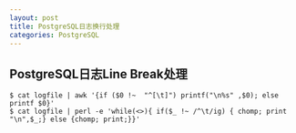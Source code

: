 ```yaml
---
layout: post
title: PostgreSQL日志换行处理
categories: PostgreSQL
---
```


<!--more-->

## PostgreSQL日志Line Break处理

	$ cat logfile | awk '{if ($0 !~  "^[\t]") printf("\n%s" ,$0); else printf $0}'
	$ cat logfile | perl -e 'while(<>){ if($_ !~ /^\t/ig) { chomp; print "\n",$_;} else {chomp; print;}}'

